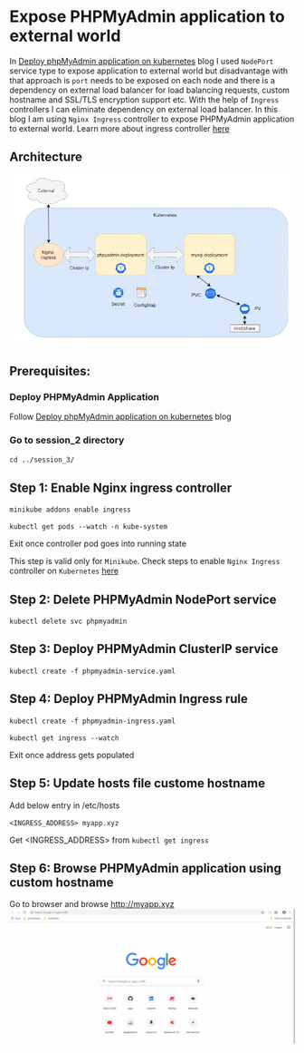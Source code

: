 
# Expose PHPMyAdmin application to external world

In [Deploy phpMyAdmin application on kubernetes](./../session_1/README.md) blog I used `NodePort` service type to expose application to external world but disadvantage with that approach is `port` needs to be exposed on each node and there is a dependency on external load balancer for load balancing requests, custom hostname and SSL/TLS encryption support etc. With the help of `Ingress` controllers I can eliminate dependency on external load balancer. In this blog I am using `Nginx Ingress` controller to expose PHPMyAdmin application to external world. Learn more about ingress controller [here](https://kubernetes.io/docs/concepts/services-networking/ingress/) 

## Architecture

![Architecture](./architecture.JPG)

## Prerequisites:

### Deploy PHPMyAdmin Application
Follow [Deploy phpMyAdmin application on kubernetes](./../session_1/README.md) blog

### Go to session_2 directory
```
cd ../session_3/
```

## Step 1: Enable Nginx ingress controller
```
minikube addons enable ingress
```
```
kubectl get pods --watch -n kube-system
```
Exit once controller pod goes into running state

This step is valid only for `Minikube`. Check steps to enable `Nginx Ingress` controller on `Kubernetes` [here](https://www.nginx.com/products/nginx/kubernetes-ingress-controller/)

## Step 2: Delete PHPMyAdmin NodePort service
```
kubectl delete svc phpmyadmin
```

## Step 3: Deploy PHPMyAdmin ClusterIP service
```
kubectl create -f phpmyadmin-service.yaml
```

## Step 4: Deploy PHPMyAdmin Ingress rule
```
kubectl create -f phpmyadmin-ingress.yaml
```
```
kubectl get ingress --watch
```
Exit once address gets populated

## Step 5: Update hosts file custome hostname
Add below entry in /etc/hosts
```
<INGRESS_ADDRESS> myapp.xyz
```
Get <INGRESS_ADDRESS> from `kubectl get ingress`

## Step 6: Browse PHPMyAdmin application using custom hostname
Go to browser and browse http://myapp.xyz
![Demo](./demo.gif)
